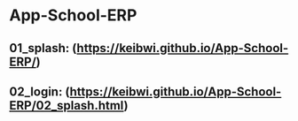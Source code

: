 # App-School-ERP
## 01_splash: (https://keibwi.github.io/App-School-ERP/)
## 02_login: (https://keibwi.github.io/App-School-ERP/02_splash.html)
